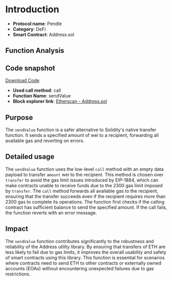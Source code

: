 # Introduction

- **Protocol name**: Pendle
- **Category**: DeFi
- **Smart Contract**: Address.sol

## Function Analysis

## Code snapshot
[Download Code](path/to/code/file.zip)

- **Used call method**: call
- **Function Name**: sendValue
- **Block explorer link**: [Etherscan - Address.sol](https://etherscan.io/token/0x808507121b80c02388fad14726482e061b8da827#code)

## Purpose

The `sendValue` function is a safer alternative to Solidity's native transfer function. It sends a specified amount of wei to a recipient, forwarding all available gas and reverting on errors.

## Detailed usage

The `sendValue` function uses the low-level `call` method with an empty data payload to transfer `amount` wei to the recipient. This method is chosen over `transfer` to avoid the gas limit issues introduced by EIP-1884, which can make contracts unable to receive funds due to the 2300 gas limit imposed by `transfer`. The `call` method forwards all available gas to the recipient, ensuring that the transfer succeeds even if the recipient requires more than 2300 gas to complete its operations. The function first checks if the calling contract has sufficient balance to send the specified amount. If the call fails, the function reverts with an error message.

## Impact

The `sendValue` function contributes significantly to the robustness and reliability of the Address utility library. By ensuring that transfers of ETH are less likely to fail due to gas limits, it improves the overall usability and safety of smart contracts using this library. This function is essential for scenarios where contracts need to send ETH to other contracts or externally owned accounts (EOAs) without encountering unexpected failures due to gas restrictions.
